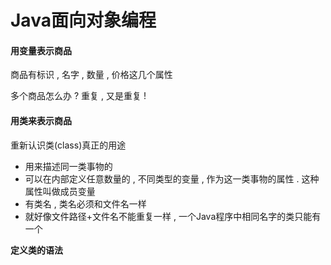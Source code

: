 # Java面向对象编程

#### 用变量表示商品

商品有标识 , 名字 , 数量 , 价格这几个属性

多个商品怎么办 ? 重复 , 又是重复 !

#### 用类来表示商品

重新认识类\(class\)真正的用途

* 用来描述同一类事物的
* 可以在内部定义任意数量的 , 不同类型的变量 , 作为这一类事物的属性 . 这种属性叫做成员变量
* 有类名 , 类名必须和文件名一样
* 就好像文件路径+文件名不能重复一样 , 一个Java程序中相同名字的类只能有一个

**定义类的语法**





